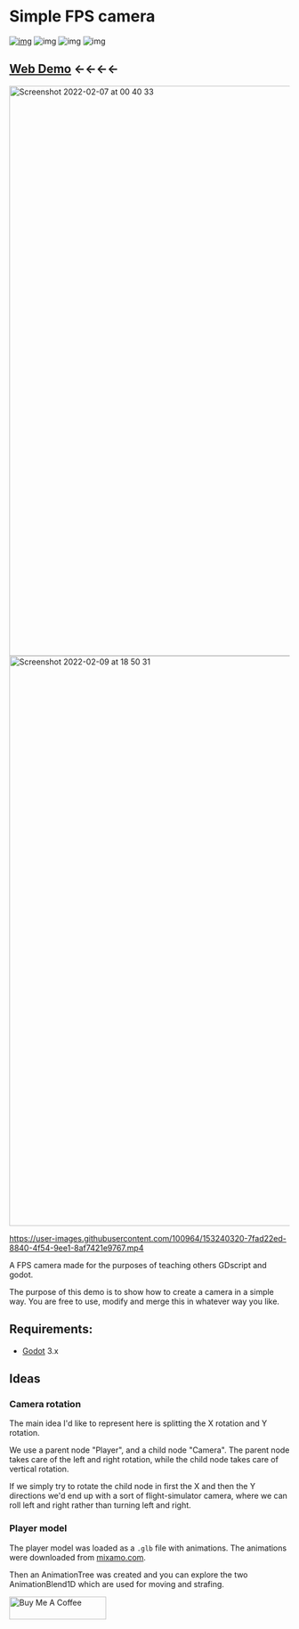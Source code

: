 # Simple FPS camera

[![img](https://awesome.re/mentioned-badge.svg)](https://github.com/godotengine/awesome-godot)
![img](https://img.shields.io/github/license/tavurth/godot-simple-fps-camera.svg)
![img](https://img.shields.io/github/repo-size/tavurth/godot-simple-fps-camera.svg)
![img](https://img.shields.io/github/languages/code-size/tavurth/godot-simple-fps-camera.svg)

## [Web Demo](https://tavurth.itch.io/godot-simple-fps-camera) ←←←←

<img width="1024" alt="Screenshot 2022-02-07 at 00 40 33" src="https://user-images.githubusercontent.com/100964/152702489-7aa8abcf-82bc-448e-b9c3-baf253622e63.png">

<img width="1024" alt="Screenshot 2022-02-09 at 18 50 31" src="https://user-images.githubusercontent.com/100964/153238017-46e08fa0-fc01-40b6-bdaf-2d98ade3cb6a.png">

https://user-images.githubusercontent.com/100964/153240320-7fad22ed-8840-4f54-9ee1-8af7421e9767.mp4

A FPS camera made for the purposes of teaching others GDscript and godot.

The purpose of this demo is to show how to create a camera in a simple way.
You are free to use, modify and merge this in whatever way you like.

<a id="orgcc1c9d3"></a>

## Requirements:

- [Godot](https://godotengine.org) 3.x

<a id="orgb9a9226"></a>

## Ideas

### Camera rotation

The main idea I'd like to represent here is splitting the X rotation and Y rotation.

We use a parent node "Player", and a child node "Camera". The parent node takes care of the left and
right rotation, while the child node takes care of vertical rotation.

If we simply try to rotate the child node in first the X and then the Y directions
we'd end up with a sort of flight-simulator camera, where we can roll left and right rather
than turning left and right.

### Player model

The player model was loaded as a `.glb` file with animations. The animations were downloaded from [mixamo.com](mixamo.com).

Then an AnimationTree was created and you can explore the two AnimationBlend1D which are used for moving and strafing.

<a href="https://www.buymeacoffee.com/tavurth" target="_blank"><img src="https://cdn.buymeacoffee.com/buttons/default-orange.png" alt="Buy Me A Coffee" height="41" width="174"></a>
